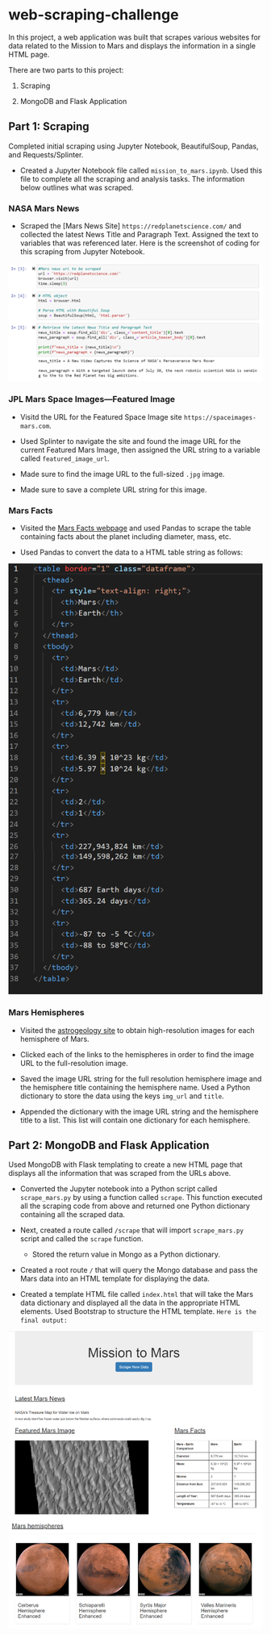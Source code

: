# web-scraping-challenge

In this project, a web application was built that scrapes various websites for data related to the Mission to Mars and displays the information in a single HTML page. 

There are two parts to this project: 

1. Scraping 

2. MongoDB and Flask Application

## Part  1: Scraping

Completed initial scraping using Jupyter Notebook, BeautifulSoup, Pandas, and Requests/Splinter.

* Created a Jupyter Notebook file called `mission_to_mars.ipynb`. Used this file to complete all the scraping and analysis tasks. The information below outlines what was scraped.

### NASA Mars News

* Scraped the [Mars News Site] `https://redplanetscience.com/` and collected the latest News Title and Paragraph Text. Assigned the text to variables that was referenced later.
Here is the screenshot of coding for this scraping from Jupyter Notebook.

![Mars_News.png](Missions_to_Mars/images/mars_news.png)

### JPL Mars Space Images—Featured Image

* Visitd the URL for the Featured Space Image site `https://spaceimages-mars.com`.

* Used Splinter to navigate the site and found the image URL for the current Featured Mars Image, then assigned the URL string to a variable called `featured_image_url`.

* Made sure to find the image URL to the full-sized `.jpg` image.

* Made sure to save a complete URL string for this image.

### Mars Facts

* Visited the [Mars Facts webpage](https://galaxyfacts-mars.com) and used Pandas to scrape the table containing facts about the planet including diameter, mass, etc.

* Used Pandas to convert the data to a HTML table string as follows:

![Mars_facts.png](Missions_to_Mars/images/marsfacts.png)

### Mars Hemispheres

* Visited the [astrogeology site](https://marshemispheres.com/) to obtain high-resolution images for each hemisphere of Mars.

* Clicked each of the links to the hemispheres in order to find the image URL to the full-resolution image.

* Saved the image URL string for the full resolution hemisphere image and the hemisphere title containing the hemisphere name. Used a Python dictionary to store the data using the keys `img_url` and `title`.

* Appended the dictionary with the image URL string and the hemisphere title to a list. This list will contain one dictionary for each hemisphere.


## Part 2: MongoDB and Flask Application

Used MongoDB with Flask templating to create a new HTML page that displays all the information that was scraped from the URLs above.

* Converted the Jupyter notebook into a Python script called `scrape_mars.py` by using a function called `scrape`. This function executed all the scraping code from above and returned one Python dictionary containing all the scraped data.

* Next, created a route called `/scrape` that will import `scrape_mars.py` script and called the `scrape` function.

  * Stored the return value in Mongo as a Python dictionary.

* Created a root route `/` that will query the Mongo database and pass the Mars data into an HTML template for displaying the data.

* Created a template HTML file called `index.html` that will take the Mars data dictionary and displayed all the data in the appropriate HTML elements. Used Bootstrap to structure the HTML template. `Here is the final output:`

![final_app.png](Missions_to_Mars/images/Final_app.png)

